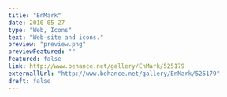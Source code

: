```yaml
---
title: "EnMark"
date: 2010-05-27
type: "Web, Icons"
text: "Web-site and icons."
preview: "preview.png"
previewFeatured: ""
featured: false
link: http://www.behance.net/gallery/EnMark/525179
externallUrl: "http://www.behance.net/gallery/EnMark/525179"
draft: false
---
```

